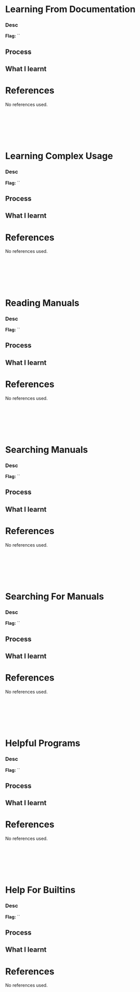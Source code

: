 # Learning From Documentation

### Desc

**Flag:** ``

## Process



## What I learnt



# References
No references used.



<br><br><br><br><br>



# Learning Complex Usage

### Desc

**Flag:** ``

## Process



## What I learnt



# References
No references used.




<br><br><br><br><br>



# Reading Manuals

### Desc

**Flag:** ``

## Process



## What I learnt



# References
No references used.


<br><br><br><br><br>



# Searching Manuals

### Desc

**Flag:** ``

## Process



## What I learnt



# References
No references used.


<br><br><br><br><br>


# Searching For Manuals

### Desc

**Flag:** ``

## Process



## What I learnt



# References
No references used.


<br><br><br><br><br>



# Helpful Programs

### Desc

**Flag:** ``

## Process



## What I learnt



# References
No references used.


<br><br><br><br><br>



# Help For Builtins

### Desc

**Flag:** ``

## Process



## What I learnt



# References
No references used.